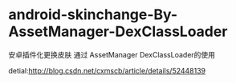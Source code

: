 # android-skinchange-By-AssetManager-DexClassLoader
安卓插件化更换皮肤 通过 AssetManager DexClassLoader的使用

detial:http://blog.csdn.net/cxmscb/article/details/52448139
